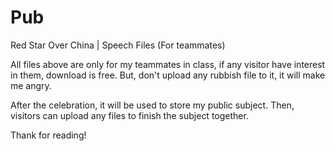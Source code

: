 # Pub
Red Star Over China | Speech Files (For teammates)

All files above are only for my teammates in class, 
if any visitor have interest in them, download is free. 
But, don't upload any rubbish file to it, it will make me angry.

After the celebration, it will be used to store my public subject.
Then, visitors can upload any files to finish the subject together.

Thank for reading!
